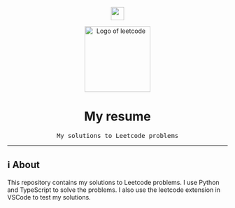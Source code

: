 <p align="center">
	<img src="https://skillicons.dev/icons?i=ts,python,vscode" height="30" />
</p>

<p align="center">
	<img src="https://avatars.githubusercontent.com/u/41718343?s=200&v=4" alt="Logo of leetcode" width="150"" />
</p>

# <div align="center">My resume</div>
<div align="center">
	<samp>My solutions to Leetcode problems</samp>
</div>

<hr>

## ℹ️ About

This repository contains my solutions to Leetcode problems. I use Python and TypeScript to solve the problems. I also use the leetcode extension in VSCode to test my solutions.